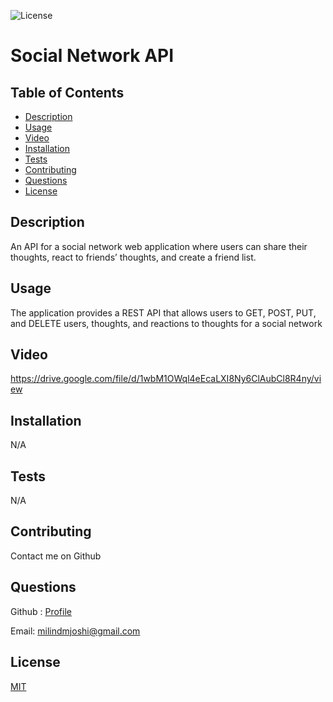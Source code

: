 
![License](https://img.shields.io/badge/License-MIT-yellow.svg?style=for-the-badge)
# Social Network API

## Table of Contents
* [Description](#description)
* [Usage](#usage)
* [Video](#video)
* [Installation](#installation)
* [Tests](#tests)
* [Contributing](#contributing)
* [Questions](#questions)
* [License](#license)

## Description
An API for a social network web application where users can share their thoughts, react to friends’ thoughts, and create a friend list.

## Usage
The application provides a REST API that allows users to GET, POST, PUT, and DELETE users, thoughts, and reactions to thoughts for  a social network

## Video
https://drive.google.com/file/d/1wbM1OWql4eEcaLXI8Ny6ClAubCl8R4ny/view

## Installation
N/A

## Tests
N/A

## Contributing
Contact me on Github

## Questions
Github : [Profile](https://github.com/milindmjoshi)

Email: [milindmjoshi@gmail.com](mailto:milindmjoshi@gmail.com)
 
## License
[MIT](https://opensource.org/licenses/MIT)
    
